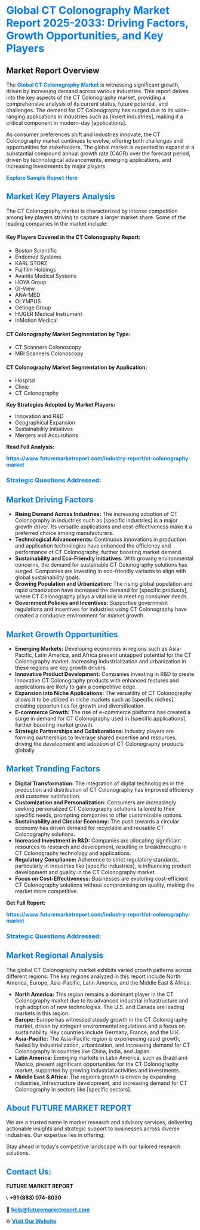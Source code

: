 <h1 style="color: #007BFF;">Global CT Colonography Market Report 2025-2033: Driving Factors, Growth Opportunities, and Key Players</h1>

<section id="overview">
<h2>Market Report Overview</h2>
<p>The <a href="https://www.futuremarketreport.com/industry-report/ct-colonography-market" style="color: #007BFF; text-decoration: none;"><strong>Global CT Colonography Market</strong></a> is witnessing significant growth, driven by increasing demand across various industries. This report delves into the key aspects of the CT Colonography market, providing a comprehensive analysis of its current status, future potential, and challenges. The demand for CT Colonography has surged due to its wide-ranging applications in industries such as [insert industries], making it a critical component in modern-day [applications].</p>
<p>As consumer preferences shift and industries innovate, the CT Colonography market continues to evolve, offering both challenges and opportunities for stakeholders. The global market is expected to expand at a substantial compound annual growth rate (CAGR) over the forecast period, driven by technological advancements, emerging applications, and increasing investments by major players.</p>
</section>

<section id="overview">
<p><a href="https://www.futuremarketreport.com/request-sample/reportId=122600" style="color: #007BFF; text-decoration: none;"><strong>Explore Sample Report Here</strong></a></p>
</section>

<section id="key-players">
<h2 style="color: #007BFF;">Market Key Players Analysis</h2>
<p>The CT Colonography market is characterized by intense competition among key players striving to capture a larger market share. Some of the leading companies in the market include:</p>
<h4>Key Players Covered in the CT Colonography Report:</h4>
<ul><li>Boston Scientific</li><li>Endomed Systems</li><li>KARL STORZ</li><li>Fujifilm Holdings</li><li>Avantis Medical Systems</li><li>HOYA Group</li><li>GI-View</li><li>ANA-MED</li><li>OLYMPUS</li><li>Getinge Group</li><li>HUGER Medical Instrument</li><li>InMotion Medical</li></ul>
<h4>CT Colonography Market Segmentation by Type:</h4>
<ul><li>CT Scanners Colonoscopy</li><li>MRI Scanners Colonoscopy</li></ul>

<h4>CT Colonography Market Segmentation by Application:</h4>
<ul><li>Hospital</li><li>Clinic</li><li>CT Colonography</li></ul>
<p><strong>Key Strategies Adopted by Market Players:</strong></p>
<ul>
<li>Innovation and R&D</li>
<li>Geographical Expansion</li>
<li>Sustainability Initiatives</li>
<li>Mergers and Acquisitions</li>
</ul>
</section>

<section>
<p><strong>Read Full Analysis: </strong></p><a href="https://www.futuremarketreport.com/industry-report/ct-colonography-market" style="color: #007BFF; text-decoration: none;"><strong>https://www.futuremarketreport.com/industry-report/ct-colonography-market</strong></a>
<h3 style="color: #007BFF;">Strategic Questions Addressed:</h3>
</section>

<section id="driving-factors">
<h2 style="color: #007BFF;">Market Driving Factors</h2>
<ul>
<li><strong>Rising Demand Across Industries:</strong> The increasing adoption of CT Colonography in industries such as [specific industries] is a major growth driver. Its versatile applications and cost-effectiveness make it a preferred choice among manufacturers.</li>
<li><strong>Technological Advancements:</strong> Continuous innovations in production and application technologies have enhanced the efficiency and performance of CT Colonography, further boosting market demand.</li>
<li><strong>Sustainability and Eco-Friendly Initiatives:</strong> With growing environmental concerns, the demand for sustainable CT Colonography solutions has surged. Companies are investing in eco-friendly variants to align with global sustainability goals.</li>
<li><strong>Growing Population and Urbanization:</strong> The rising global population and rapid urbanization have increased the demand for [specific products], where CT Colonography plays a vital role in meeting consumer needs.</li>
<li><strong>Government Policies and Incentives:</strong> Supportive government regulations and incentives for industries using CT Colonography have created a conducive environment for market growth.</li>
</ul>
</section>

<section id="growth-opportunities">
<h2 style="color: #007BFF;">Market Growth Opportunities</h2>
<ul>
<li><strong>Emerging Markets:</strong> Developing economies in regions such as Asia-Pacific, Latin America, and Africa present untapped potential for the CT Colonography market. Increasing industrialization and urbanization in these regions are key growth drivers.</li>
<li><strong>Innovative Product Development:</strong> Companies investing in R&D to create innovative CT Colonography products with enhanced features and applications are likely to gain a competitive edge.</li>
<li><strong>Expansion into Niche Applications:</strong> The versatility of CT Colonography allows it to be utilized in niche markets such as [specific niches], creating opportunities for growth and diversification.</li>
<li><strong>E-commerce Growth:</strong> The rise of e-commerce platforms has created a surge in demand for CT Colonography used in [specific applications], further boosting market growth.</li>
<li><strong>Strategic Partnerships and Collaborations:</strong> Industry players are forming partnerships to leverage shared expertise and resources, driving the development and adoption of CT Colonography products globally.</li>
</ul>
</section>

<section id="trending-factors">
<h2 style="color: #007BFF;">Market Trending Factors</h2>
<ul>
<li><strong>Digital Transformation:</strong> The integration of digital technologies in the production and distribution of CT Colonography has improved efficiency and customer satisfaction.</li>
<li><strong>Customization and Personalization:</strong> Consumers are increasingly seeking personalized CT Colonography solutions tailored to their specific needs, prompting companies to offer customizable options.</li>
<li><strong>Sustainability and Circular Economy:</strong> The push towards a circular economy has driven demand for recyclable and reusable CT Colonography solutions.</li>
<li><strong>Increased Investment in R&D:</strong> Companies are allocating significant resources to research and development, resulting in breakthroughs in CT Colonography technology and applications.</li>
<li><strong>Regulatory Compliance:</strong> Adherence to strict regulatory standards, particularly in industries like [specific industries], is influencing product development and quality in the CT Colonography market.</li>
<li><strong>Focus on Cost-Effectiveness:</strong> Businesses are exploring cost-efficient CT Colonography solutions without compromising on quality, making the market more competitive.</li>
</ul>
</section>

<section>
<p><strong>Get Full Report: </strong></p><a href="https://www.futuremarketreport.com/industry-report/ct-colonography-market" style="color: #007BFF; text-decoration: none;"><strong>https://www.futuremarketreport.com/industry-report/ct-colonography-market</strong></a>
<h3 style="color: #007BFF;">Strategic Questions Addressed:</h3>
</section>


<section id="regional-analysis">
<h2 style="color: #007BFF;">Market Regional Analysis</h2>
<p>The global CT Colonography market exhibits varied growth patterns across different regions. The key regions analyzed in this report include North America, Europe, Asia-Pacific, Latin America, and the Middle East & Africa:</p>
<ul>
<li><strong>North America:</strong> This region remains a dominant player in the CT Colonography market due to its advanced industrial infrastructure and high adoption of new technologies. The U.S. and Canada are leading markets in this region.</li>
<li><strong>Europe:</strong> Europe has witnessed steady growth in the CT Colonography market, driven by stringent environmental regulations and a focus on sustainability. Key countries include Germany, France, and the U.K.</li>
<li><strong>Asia-Pacific:</strong> The Asia-Pacific region is experiencing rapid growth, fueled by industrialization, urbanization, and increasing demand for CT Colonography in countries like China, India, and Japan.</li>
<li><strong>Latin America:</strong> Emerging markets in Latin America, such as Brazil and Mexico, present significant opportunities for the CT Colonography market, supported by growing industrial activities and investments.</li>
<li><strong>Middle East & Africa:</strong> The region’s growth is driven by expanding industries, infrastructure development, and increasing demand for CT Colonography in sectors like [specific sectors].</li>
</ul>
</section>

<footer>
<h2 style="color: #007BFF;">About FUTURE MARKET REPORT</h2>
<p>We are a trusted name in market research and advisory services, delivering actionable insights and strategic support to businesses across diverse industries. Our expertise lies in offering:</p>

<p>Stay ahead in today’s competitive landscape with our tailored research solutions.</p>

<h2 style="color: #007BFF;">Contact Us:</h2>
<p><strong>FUTURE MARKET REPORT</strong></p>
<p>📞 <strong>+91 (883) 074-8030</strong></p>
<p>📧 <strong><a href="mailto:help@futuremarketreport.com" style="color: #007BFF;">help@futuremarketreport.com</a></strong></p>
<p>🌐 <strong><a href="https://www.futuremarketreport.com/" style="color: #007BFF;">Visit Our Website</a></strong></p>
</footer>